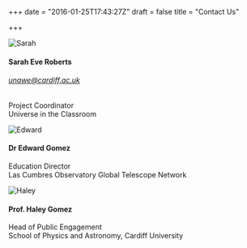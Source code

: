 +++
date = "2016-01-25T17:43:27Z"
draft = false
title = "Contact Us"

+++

![Sarah](/images/sarah-contact.png)
#### Sarah Eve Roberts
###### [unawe@cardiff.ac.uk](mailto:unawe@cardiff.ac.uk)
Project Coordinator
<br>Universe in the Classroom</br>

![Edward](/images/edward-contact.png)
#### Dr Edward Gomez
Education Director
<br>Las Cumbres Observatory Global Telescope Network</br>

![Haley](/images/haley-contact.png)
#### Prof. Haley Gomez
Head of Public Engagement
<br>School of Physics and Astronomy, Cardiff University</br>